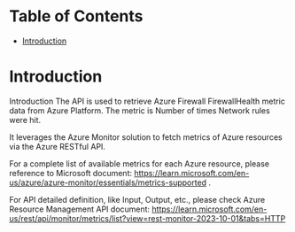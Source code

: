 # Table of Contents
- [Introduction](#introduction)


# Introduction <a name="introduction"></a>
Introduction
The API is used to retrieve Azure Firewall FirewallHealth metric data from Azure Platform. The metric is Number of times Network rules were hit.


It leverages the Azure Monitor solution to fetch metrics of Azure resources via the Azure RESTful API. 


For a complete list of available metrics for each Azure resource, please reference to Microsoft document: https://learn.microsoft.com/en-us/azure/azure-monitor/essentials/metrics-supported .


For API detailed definition, like Input, Output, etc., please check Azure Resource Management API document: https://learn.microsoft.com/en-us/rest/api/monitor/metrics/list?view=rest-monitor-2023-10-01&tabs=HTTP